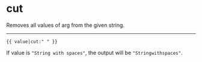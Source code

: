 # cut

Removes all values of arg from the given string.

---

```htmldjango
{{ value|cut:" " }}
```

If value is `"String with spaces"`, the output will be `"Stringwithspaces"`.
